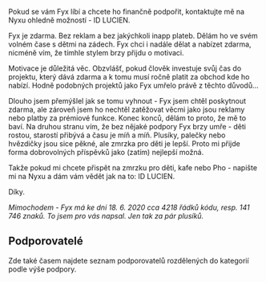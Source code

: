 Pokud se vám Fyx líbí a chcete ho finančně podpořit, kontaktujte mě na Nyxu ohledně možností - ID LUCIEN.

Fyx je zdarma. Bez reklam a bez jakýchkoli inapp plateb. Dělám ho ve svém volném čase s dětmi na zádech. Fyx chci i nadále dělat a nabízet zdarma, nicméně vím, že tímhle stylem brzy přijdu o motivaci. 

Motivace je důležitá věc. Obzvlášť, pokud člověk investuje svůj čas do projektu, který dává zdarma a k tomu musí ročně platit za obchod kde ho nabízí. Hodně podobných projektů jako Fyx umřelo právě z těchto důvodů...

Dlouho jsem přemýšlel jak se tomu vyhnout - Fyx jsem chtěl poskytnout zdarma, ale zároveň jsem ho nechtěl zatěžovat věcmi jako jsou reklamy nebo platby za prémiové funkce. Konec konců, dělám to proto, že mě to baví. Na druhou stranu vím, že bez nějaké podpory Fyx brzy umře - děti rostou, starostí přibývá a času je míň a míň. Plusíky, palečky nebo hvězdičky jsou sice pěkné, ale zmrzka pro děti je lepší. Proto mi přijde forma dobrovolných příspěvků jako (zatím) nejlepší možná.

Takže pokud mi chcete přispět na zmrzku pro děti, kafe nebo Pho - napište mi na Nyxu a dám vám vědět jak na to: ID LUCIEN. 

Díky.

*Mimochodem - Fyx má ke dni 18. 6. 2020 cca 4218 řádků kódu, resp. 141 746 znaků. To jsem pro vás napsal. Jen tak za pár plusíků.* 

## Podporovatelé
Zde také časem najdete seznam podporovatelů rozdělených do kategorií podle výše podpory.